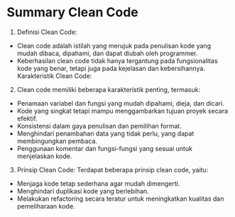 
# Summary Clean Code

1. Definisi Clean Code:
- Clean code adalah istilah yang merujuk pada penulisan kode yang mudah dibaca, dipahami, dan dapat diubah oleh programmer.
- Keberhasilan clean code tidak hanya tergantung pada fungsionalitas kode yang benar, tetapi juga pada kejelasan dan kebersihannya.
Karakteristik Clean Code:

2. Clean code memiliki beberapa karakteristik penting, termasuk:
- Penamaan variabel dan fungsi yang mudah dipahami, dieja, dan dicari.
- Kode yang singkat tetapi mampu menggambarkan tujuan proyek secara efektif.
- Konsistensi dalam gaya penulisan dan pemilihan format.
- Menghindari penambahan data yang tidak perlu, yang dapat membingungkan pembaca.
- Penggunaan komentar dan fungsi-fungsi yang sesuai untuk menjelaskan kode.

3. Prinsip Clean Code:
Terdapat beberapa prinsip clean code, yaitu:
- Menjaga kode tetap sederhana agar mudah dimengerti.
- Menghindari duplikasi kode yang berlebihan.
- Melakukan refactoring secara teratur untuk meningkatkan kualitas dan pemeliharaan kode.